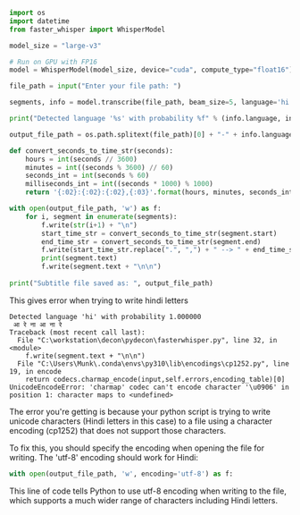 ```python
import os
import datetime
from faster_whisper import WhisperModel

model_size = "large-v3"

# Run on GPU with FP16
model = WhisperModel(model_size, device="cuda", compute_type="float16")

file_path = input("Enter your file path: ")

segments, info = model.transcribe(file_path, beam_size=5, language='hi')

print("Detected language '%s' with probability %f" % (info.language, info.language_probability))

output_file_path = os.path.splitext(file_path)[0] + "-" + info.language + ".srt"

def convert_seconds_to_time_str(seconds):
    hours = int(seconds // 3600)
    minutes = int((seconds % 3600) // 60)
    seconds_int = int(seconds % 60)
    milliseconds_int = int((seconds * 1000) % 1000)
    return '{:02}:{:02}:{:02},{:03}'.format(hours, minutes, seconds_int, milliseconds_int)

with open(output_file_path, 'w') as f:
    for i, segment in enumerate(segments):
        f.write(str(i+1) + "\n")
        start_time_str = convert_seconds_to_time_str(segment.start)
        end_time_str = convert_seconds_to_time_str(segment.end)
        f.write(start_time_str.replace(".", ",") + " --> " + end_time_str.replace(".", ",") + "\n")
        print(segment.text)
        f.write(segment.text + "\n\n")
        
print("Subtitle file saved as: ", output_file_path)
```


This gives error when trying to write hindi letters


```
Detected language 'hi' with probability 1.000000
 आ रे ना आ ना रे
Traceback (most recent call last):
  File "C:\workstation\decon\pydecon\fasterwhisper.py", line 32, in <module>
    f.write(segment.text + "\n\n")
  File "C:\Users\Munk\.conda\envs\py310\lib\encodings\cp1252.py", line 19, in encode
    return codecs.charmap_encode(input,self.errors,encoding_table)[0]
UnicodeEncodeError: 'charmap' codec can't encode character '\u0906' in position 1: character maps to <undefined>
```




The error you're getting is because your python script is trying to write unicode characters (Hindi letters in this case) to a file using a character encoding (cp1252) that does not support those characters. 

To fix this, you should specify the encoding when opening the file for writing. The 'utf-8' encoding should work for Hindi:

```python
with open(output_file_path, 'w', encoding='utf-8') as f:
```

This line of code tells Python to use utf-8 encoding when writing to the file, which supports a much wider range of characters including Hindi letters.